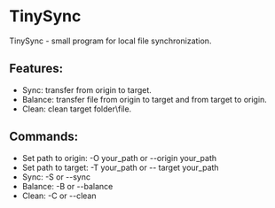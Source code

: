 # TinySync
TinySync - small program for local file synchronization.

## Features:
 * Sync: transfer from origin to target.
 * Balance: transfer file from origin to target and from target to origin.
 * Clean: clean target folder\file.
 
 ## Commands:
 * Set path to origin: -O your_path or --origin your_path
 * Set path to target: -T your_path or -- target your_path
 * Sync: -S or --sync
 * Balance: -B or --balance
 * Clean: -C or --clean
